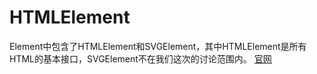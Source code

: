 # HTMLElement

Element中包含了HTMLElement和SVGElement，其中HTMLElement是所有HTML的基本接口，SVGElement不在我们这次的讨论范围内。
[官网](https://developer.mozilla.org/zh-CN/docs/Web/API/HTMLElement)



